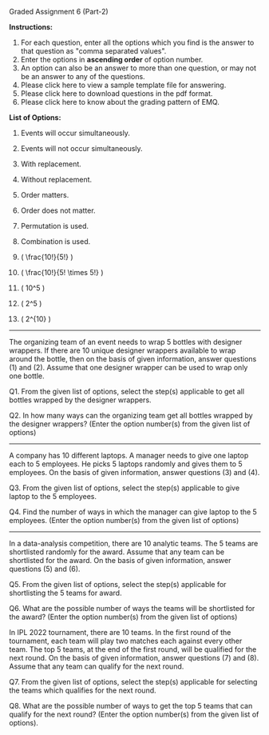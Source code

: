 Graded Assignment 6 (Part-2)

**Instructions:**
1. For each question, enter all the options which you find is the answer to that question as "comma separated values".
2. Enter the options in **ascending order** of option number.
3. An option can also be an answer to more than one question, or may not be an answer to any of the questions.
4. Please click here to view a sample template file for answering.
5. Please click here to download questions in the pdf format.
6. Please click here to know about the grading pattern of EMQ.

**List of Options:**
1. Events will occur simultaneously.  
2. Events will not occur simultaneously.  
3. With replacement.  
4. Without replacement.  
5. Order matters.  
6. Order does not matter.  
7. Permutation is used.  
8. Combination is used.  

9. \( \frac{10!}{5!} \)  
10. \( \frac{10!}{5! \times 5!} \)  
11. \( 10^5 \)  
12. \( 2^5 \)  
13. \( 2^{10} \)  

---

The organizing team of an event needs to wrap 5 bottles with designer wrappers. If there are 10 unique designer wrappers available to wrap around the bottle, then on the basis of given information, answer questions (1) and (2). Assume that one designer wrapper can be used to wrap only one bottle.

Q1. From the given list of options, select the step(s) applicable to get all bottles wrapped by the designer wrappers.  

Q2. In how many ways can the organizing team get all bottles wrapped by the designer wrappers? (Enter the option number(s) from the given list of options)  

---

A company has 10 different laptops. A manager needs to give one laptop each to 5 employees. He picks 5 laptops randomly and gives them to 5 employees. On the basis of given information, answer questions (3) and (4).  

Q3. From the given list of options, select the step(s) applicable to give laptop to the 5 employees.  

Q4. Find the number of ways in which the manager can give laptop to the 5 employees. (Enter the option number(s) from the given list of options)  

---

In a data-analysis competition, there are 10 analytic teams. The 5 teams are shortlisted randomly for the award. Assume that any team can be shortlisted for the award. On the basis of given information, answer questions (5) and (6).  

Q5. From the given list of options, select the step(s) applicable for shortlisting the 5 teams for award.

Q6. What are the possible number of ways the teams will be shortlisted for the award? (Enter the option number(s) from the given list of options)

In IPL 2022 tournament, there are 10 teams. In the first round of the tournament, each team will play two matches each against every other team. The top 5 teams, at the end of the first round, will be qualified for the next round. On the basis of given information, answer questions (7) and (8). Assume that any team can qualify for the next round.

Q7. From the given list of options, select the step(s) applicable for selecting the teams which qualifies for the next round.

Q8. What are the possible number of ways to get the top 5 teams that can qualify for the next round? (Enter the option number(s) from the given list of options).
